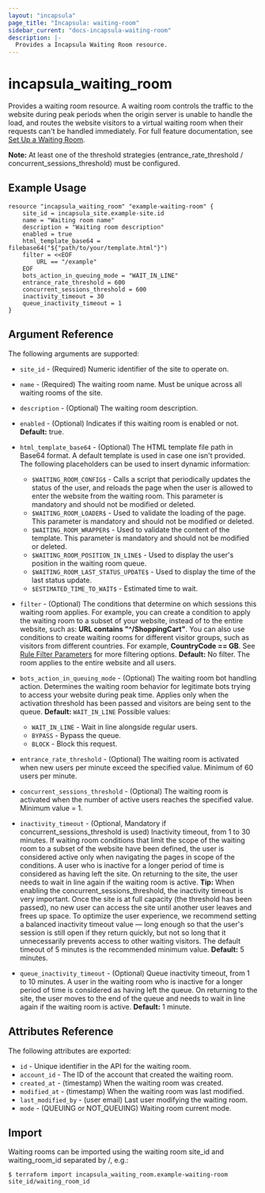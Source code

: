 ```yaml
---
layout: "incapsula"
page_title: "Incapsula: waiting-room"
sidebar_current: "docs-incapsula-waiting-room"
description: |-
  Provides a Incapsula Waiting Room resource.
---
```


# incapsula_waiting_room

Provides a waiting room resource.
A waiting room controls the traffic to the website during peak periods when the origin server is unable to handle the load, and routes the website visitors to a virtual waiting room when their requests can't be handled immediately.
For full feature documentation, see [Set Up a Waiting Room](https://docs.imperva.com/bundle/cloud-application-security/page/waiting-room.htm).

**Note:** At least one of the threshold strategies (entrance_rate_threshold / concurrent_sessions_threshold) must be configured.

## Example Usage

```hcl
resource "incapsula_waiting_room" "example-waiting-room" {
    site_id = incapsula_site.example-site.id
    name = "Waiting room name"
    description = "Waiting room description"
    enabled = true
    html_template_base64 = filebase64("${"path/to/your/template.html"}")
    filter = <<EOF
        URL == "/example"
    EOF
    bots_action_in_queuing_mode = "WAIT_IN_LINE"
    entrance_rate_threshold = 600
    concurrent_sessions_threshold = 600
    inactivity_timeout = 30
    queue_inactivity_timeout = 1
}
```

## Argument Reference

The following arguments are supported:

* `site_id` - (Required) Numeric identifier of the site to operate on.

* `name` - (Required) The waiting room name. Must be unique across all waiting rooms of the site.

* `description` - (Optional) The waiting room description.

* `enabled` - (Optional) Indicates if this waiting room is enabled or not. **Default:** true.

* `html_template_base64` - (Optional) The HTML template file path in Base64 format. A default template is used in case one isn't provided. The following placeholders can be used to insert dynamic information:
  * `$WAITING_ROOM_CONFIG$` - Calls a script that periodically updates the status of the user, and reloads the page when the user is allowed to enter the website from the waiting room. This parameter is mandatory and should not be modified or deleted.
  * `$WAITING_ROOM_LOADER$` - Used to validate the loading of the page. This parameter is mandatory and should not be modified or deleted.
  * `$WAITING_ROOM_WRAPPER$` - Used to validate the content of the template. This parameter is mandatory and should not be modified or deleted.
  * `$WAITING_ROOM_POSITION_IN_LINE$` - Used to display the user's position in the waiting room queue.
  * `$WAITING_ROOM_LAST_STATUS_UPDATE$` - Used to display the time of the last status update.
  * `$ESTIMATED_TIME_TO_WAIT$` - Estimated time to wait.

* `filter` - (Optional) The conditions that determine on which sessions this waiting room applies. For example, you can create a condition to apply the waiting room to a subset of your website, instead of to the entire website, such as: **URL contains "^/ShoppingCart"**. You can also use conditions to create waiting rooms for different visitor groups, such as visitors from different countries. For example, **CountryCode == GB**. See [Rule Filter Parameters](https://docs.imperva.com/bundle/cloud-application-security/page/rules/rule-parameters.htm) for more filtering options. **Default:** No filter. The room applies to the entire website and all users.

* `bots_action_in_queuing_mode` - (Optional) The waiting room bot handling action. Determines the waiting room behavior for legitimate bots trying to access your website during peak time. Applies only when the activation threshold has been passed and visitors are being sent to the queue. **Default:** `WAIT_IN_LINE`
Possible values:
  * `WAIT_IN_LINE` - Wait in line alongside regular users.
  * `BYPASS` - Bypass the queue.
  * `BLOCK` - Block this request.

* `entrance_rate_threshold` - (Optional) The waiting room is activated when new users per minute exceed the specified value. Minimum of 60 users per minute.

* `concurrent_sessions_threshold` - (Optional) The waiting room is activated when the number of active users reaches the specified value. Minimum value = 1.

* `inactivity_timeout` - (Optional, Mandatory if concurrent_sessions_threshold is used) Inactivity timeout, from 1 to 30 minutes. If waiting room conditions that limit the scope of the waiting room to a subset of the website have been defined, the user is considered active only when navigating the pages in scope of the conditions. A user who is inactive for a longer period of time is considered as having left the site. On returning to the site, the user needs to wait in line again if the waiting room is active. **Tip:** When enabling the concurrent_sessions_threshold, the inactivity timeout is very important. Once the site is at full capacity (the threshold has been passed), no new user can access the site until another user leaves and frees up space. To optimize the user experience, we recommend setting a balanced inactivity timeout value — long enough so that the user's session is still open if they return quickly, but not so long that it unnecessarily prevents access to other waiting visitors. The default timeout of 5 minutes is the recommended minimum value. **Default:** 5 minutes.

* `queue_inactivity_timeout` - (Optional) Queue inactivity timeout, from 1 to 10 minutes. A user in the waiting room who is inactive for a longer period of time is considered as having left the queue. On returning to the site, the user moves to the end of the queue and needs to wait in line again if the waiting room is active. **Default:** 1 minute.

## Attributes Reference

The following attributes are exported:

* `id` - Unique identifier in the API for the waiting room.
* `account_id` - The ID of the account that created the waiting room.
* `created_at` - (timestamp) When the waiting room was created.
* `modified_at` - (timestamp) When the waiting room was last modified.
* `last_modified_by` - (user email) Last user modifying the waiting room.
* `mode` - (QUEUING or NOT_QUEUING) Waiting room current mode.

## Import

Waiting rooms can be imported using the waiting room site_id and waiting_room_id separated by /, e.g.:

```
$ terraform import incapsula_waiting_room.example-waiting-room site_id/waiting_room_id
```